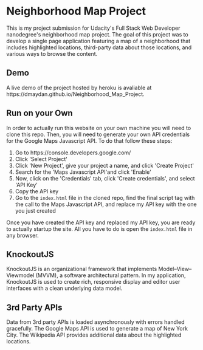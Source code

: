 <h1>Neighborhood Map Project</h1>
This is my project submission for Udacity's Full Stack Web Developer nanodegree's neighborhood map project. The goal of this project was to develop a single page application featuring a map of a neighborhood that includes highlighted locations, third-party data about those locations, and various ways to browse the content.  
<h2>Demo</h2>
A live demo of the project hosted by heroku is avaliable at https://dmaydan.github.io/Neighborhood_Map_Project.
<h2>Run on your Own</h2>
In order to actually run this website on your own machine you will need to clone this repo. Then, you will need to generate your own API credentials for the Google Maps Javascript API. To do that follow these steps:
<ol>
<li>Go to https://console.developers.google.com/</li>
<li>Click 'Select Project'</li>
<li>Click 'New Project', give your project a name, and click 'Create Project'</li>
<li>Search for the 'Maps Javascript API'and click 'Enable'</li>
<li>Now, click on the 'Credentials' tab, click 'Create credentials', and select 'API Key'</li>
<li>Copy the API key</li>
<li>Go to the <code>index.html</code> file in the cloned repo, find the final script tag with the call to the Maps Javascript API, and replace my API key with the one you just created</li>
</ol>
Once you have created the API key and replaced my API key, you are ready to actually startup the site. All you have to do is open the <code>index.html</code> file in any browser.
<h2>KnockoutJS</h2>
KnockoutJS is an organizational framework that implements Model–View–Viewmodel (MVVM), a software architectural pattern. In my application, KnockoutJS is used to create rich, responsive display and editor user interfaces with a clean underlying data model. 
<h2>3rd Party APIs</h2>
Data from 3rd party APIs is loaded asynchronously with errors handled gracefully. The Google Maps API is used to generate a map of New York City. The Wikipedia API provides additional data about the highlighted locations.
